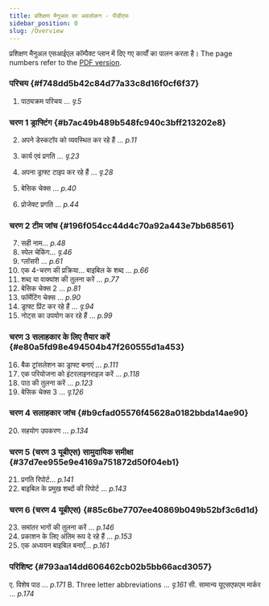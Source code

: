 ```yaml
---
title: प्रशिक्षण मैनुअल का अवलोकन - पीडीएफ
sidebar_position: 0
slug: /Overview
---
```


प्रशिक्षण मैनुअल एसआईएल कॉम्पैक्ट प्लान में दिए गए कार्यों का पालन करता है। The page numbers refer to the [PDF version](https://manual.paratext.org/downloads/Ptx-man-a5-en-9.5.pdf).

### परिचय {#f748dd5b42c84d77a33c8d16f0cf6f37}

1. पाठ्यक्रम परिचय ... _पृ.5_

### चरण 1 ड्राफ्टिंग {#b7ac49b489b548fc940c3bff213202e8}

2. अपने डेस्कटॉप को व्यवस्थित कर रहे हैं ... _p.11_

3. कार्य एवं प्रगति ... _पृ.23_

4. अपना ड्राफ्ट टाइप कर रहे हैं ... _पृ.28_

5. बेसिक चेक्स ... _p.40_

6. प्रोजेक्ट प्रगति ... _p.44_

### चरण 2 टीम जांच {#196f054cc44d4c70a92a443e7bb68561}

7. सही नाम... _p.48_
8. स्पेल चेकिंग... _पृ.46_
9. ग्लॉसरी ... _p.61_
10. एक 4-चरण की प्रक्रिया... बाइबिल के शब्द ... _p.66_
11. शब्द या वाक्यांश की तुलना करें ... _p.77_
12. बेसिक चेक्स 2 ... _p.81_
13. फॉर्मेटिंग चेक्स ... _p.90_
14. ड्राफ्ट प्रिंट कर रहे हैं ... _पृ.94_
15. नोट्स का उपयोग कर रहे हैं ... _p.99_

### चरण 3 सलाहकार के लिए तैयार करें {#e80a5fd98e494504b47f260555d1a453}

16. बैक ट्रांसलेशन का ड्राफ्ट बनाएं ... _p.111_
17. एक परियोजना को इंटरलाइनराइज़ करें ... _p.118_
18. पाठ की तुलना करें ... _p.123_
19. बेसिक चेक्स 3 ... _पृ.126_

### चरण 4 सलाहकार जांच {#b9cfad05576f45628a0182bbda14ae90}

20. सहयोग उपकरण ... _p.134_

### चरण 5 (चरण 3 यूबीएस) सामुदायिक समीक्षा {#37d7ee955e9e4169a751872d50f04eb1}

21. प्रगति रिपोर्ट... _p.141_
22. बाइबिल के प्रमुख शब्दों की रिपोर्ट ... _p.143_

### चरण 6 (चरण 4 यूबीएस) {#85c6be7707ee40869b049b52bf3c6d1d}

23. समांतर भागों की तुलना करें ... _p.146_
24. प्रकाशन के लिए अंतिम रूप दे रहे हैं ... _p.153_
25. एक अध्ययन बाइबिल बनाएँ... _p.161_

### परिशिष्ट {#793aa14dd606462cb02b5bb66acd3057}

ए. विशेष पाठ ... _p.171_
B. Three letter abbreviations ... _पृ.161_
सी. सामान्य यूएसएफएम मार्कर ... _p.174_

